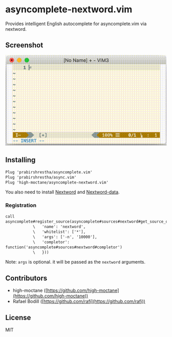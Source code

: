 # asyncomplete-nextword.vim
Provides intelligent English autocomplete for asyncomplete.vim via nextword.

## Screenshot

![screenshot.gif](images/screenshot.gif)

## Installing

```
Plug 'prabirshrestha/asyncomplete.vim'
Plug 'prabirshrestha/async.vim'
Plug 'high-moctane/asyncomplete-nextword.vim'
```

You also need to install [Nextword](https://github.com/high-moctane/nextword) and
[Nextword-data](https://github.com/high-moctane/nextword-data).

### Registration

```vim
call asyncomplete#register_source(asyncomplete#sources#nextword#get_source_options({
            \   'name': 'nextword',
            \   'whitelist': ['*'],
            \   'args': ['-n', '10000'],
            \   'completor': function('asyncomplete#sources#nextword#completor')
            \   }))
```

Note: `args` is optional. it will be passed as the `nextword` arguments.

## Contributors

- high-moctane ([https://github.com/high-moctane](https://github.com/high-moctane))
- Rafael Bodill ([https://github.com/rafi](https://github.com/rafi))

## License

MIT

